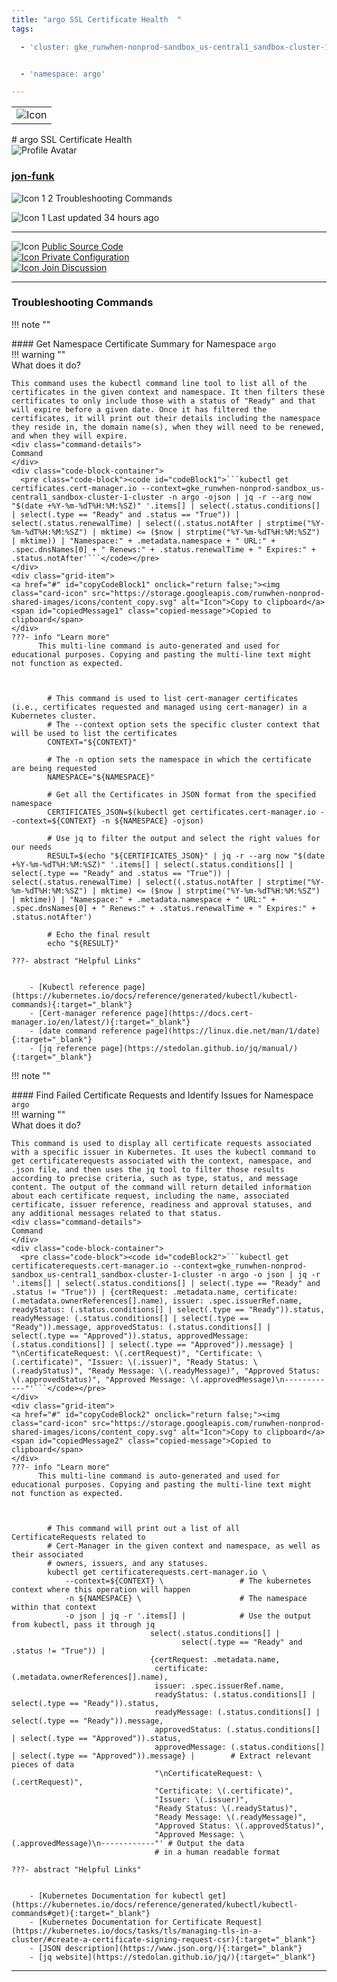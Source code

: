 ```yaml
---
title: "argo SSL Certificate Health  "
tags: 

  - 'cluster: gke_runwhen-nonprod-sandbox_us-central1_sandbox-cluster-1-cluster'


  - 'namespace: argo'

---
```


<table class="invisible-table">
  <tr>
    <td class="icon-cell">
      <img src="https://storage.googleapis.com/runwhen-nonprod-shared-images/icons/cert-manager.svg" alt="Icon" />
    </td>
  </tr>
</table>
# argo SSL Certificate Health    
<div class="author-block">
  <img src="/github_profile_cache/jon-funk_icon.png" alt="Profile Avatar" class="author-avatar">
  <div class="author-info">
    <a href="https://github.com/jon-funk" target="_blank">
    <h3 class="author-name">jon-funk</a></h3>
  <p class="author-bio">
      <img src="https://storage.googleapis.com/runwhen-nonprod-shared-images/icons/terminal.svg" alt="Icon 1" class="bio-icon">
    2 Troubleshooting Commands</p>
      <p class="author-bio">
     <img src="https://storage.googleapis.com/runwhen-nonprod-shared-images/icons/calendar_month.svg" alt="Icon 1" class="bio-icon">
    Last updated 34 hours ago </p>
  </div>
</div>
  

<p></p>
<hr class="custom-hr">
<div class="command-header-grid">
  <div class="grid-item">
    <img class="card-icon" src="https://storage.googleapis.com/runwhen-nonprod-shared-images/icons/public.svg" alt="Icon">
    <a href="https://github.com/runwhen-contrib/rw-cli-codecollection/tree/main/codebundles/k8s-certmanager-healthcheck/runbook.robot" target="_blank">Public Source Code</a>
  </div>

  <div class="grid-item">
    <a href="#" id="configLink" onclick="return false;">
      <img class="card-icon" src="https://storage.googleapis.com/runwhen-nonprod-shared-images/icons/lock.svg" alt="Icon">
      Private Configuration
    </a>
  </div>

  <div class="grid-item">
    <a href="https://github.com/orgs/runwhen-contrib/discussions?discussions_q=is%3Aopen+k8s-certmanager-healthcheck" target="_blank">
      <img class="card-icon" src="https://storage.googleapis.com/runwhen-nonprod-shared-images/icons/forum.svg" alt="Icon">
      Join Discussion
    </a>
  </div>
</div>
<hr class="custom-hr">

### Troubleshooting Commands



!!! note ""
    <div class="command-title">
    #### Get Namespace Certificate Summary for Namespace `argo`  
    </div>
    !!! warning ""
    <div class="command-details">
    What does it do?
    </div>
    

    This command uses the kubectl command line tool to list all of the certificates in the given context and namespace. It then filters these certificates to only include those with a status of "Ready" and that will expire before a given date. Once it has filtered the certificates, it will print out their details including the namespace they reside in, the domain name(s), when they will need to be renewed, and when they will expire.
    <div class="command-details">
    Command
    </div>
    <div class="code-block-container">
      <pre class="code-block"><code id="codeBlock1">```kubectl get certificates.cert-manager.io --context=gke_runwhen-nonprod-sandbox_us-central1_sandbox-cluster-1-cluster -n argo -ojson | jq -r --arg now "$(date +%Y-%m-%dT%H:%M:%SZ)" '.items[] | select(.status.conditions[] | select(.type == "Ready" and .status == "True")) | select(.status.renewalTime) | select((.status.notAfter | strptime("%Y-%m-%dT%H:%M:%SZ") | mktime) <= ($now | strptime("%Y-%m-%dT%H:%M:%SZ") | mktime)) | "Namespace:" + .metadata.namespace + " URL:" + .spec.dnsNames[0] + " Renews:" + .status.renewalTime + " Expires:" + .status.notAfter'```</code></pre>
    </div>
    <div class="grid-item">
    <a href="#" id="copyCodeBlock1" onclick="return false;"><img class="card-icon" src="https://storage.googleapis.com/runwhen-nonprod-shared-images/icons/content_copy.svg" alt="Icon">Copy to clipboard</a>
    <span id="copiedMessage1" class="copied-message">Copied to clipboard</span>
    </div>
    ???- info "Learn more"
          This multi-line command is auto-generated and used for educational purposes. Copying and pasting the multi-line text might not function as expected.
            
            

            # This command is used to list cert-manager certificates (i.e., certificates requested and managed using cert-manager) in a Kubernetes cluster.
            # The --context option sets the specific cluster context that will be used to list the certificates
            CONTEXT="${CONTEXT}"

            # The -n option sets the namespace in which the certificate are being requested
            NAMESPACE="${NAMESPACE}"

            # Get all the Certificates in JSON format from the specified namespace
            CERTIFICATES_JSON=$(kubectl get certificates.cert-manager.io --context=${CONTEXT} -n ${NAMESPACE} -ojson)

            # Use jq to filter the output and select the right values for our needs
            RESULT=$(echo "${CERTIFICATES_JSON}" | jq -r --arg now "$(date +%Y-%m-%dT%H:%M:%SZ)" '.items[] | select(.status.conditions[] | select(.type == "Ready" and .status == "True")) | select(.status.renewalTime) | select((.status.notAfter | strptime("%Y-%m-%dT%H:%M:%SZ") | mktime) <= ($now | strptime("%Y-%m-%dT%H:%M:%SZ") | mktime)) | "Namespace:" + .metadata.namespace + " URL:" + .spec.dnsNames[0] + " Renews:" + .status.renewalTime + " Expires:" + .status.notAfter')

            # Echo the final result
            echo "${RESULT}"

    ???- abstract "Helpful Links"

            
        - [Kubectl reference page](https://kubernetes.io/docs/reference/generated/kubectl/kubectl-commands){:target="_blank"}
        - [Cert-manager reference page](https://docs.cert-manager.io/en/latest/){:target="_blank"}
        - [date command reference page](https://linux.die.net/man/1/date){:target="_blank"}
        - [jq reference page](https://stedolan.github.io/jq/manual/){:target="_blank"}

<script>

document.getElementById('copyCodeBlock1').addEventListener('click', function() {
    copyCodeBlock1();
});

function copyCodeBlock1() {
  var codeBlock = document.getElementById('codeBlock1');
  var text = codeBlock.textContent;

  navigator.clipboard.writeText(text)
    .then(() => {
      console.log('Code block copied to clipboard:', text);
      showCopiedMessage();
    })
    .catch((error) => {
      console.error('Error copying code block to clipboard:', error);
    });
}

function showCopiedMessage() {
  var copiedMessage = document.getElementById('copiedMessage1');
  copiedMessage.classList.add('show');

  setTimeout(function() {
    copiedMessage.classList.remove('show');
  }, 2000);
}
</script>




!!! note ""
    <div class="command-title">
    #### Find Failed Certificate Requests and Identify Issues for Namespace `argo`  
    </div>
    !!! warning ""
    <div class="command-details">
    What does it do?
    </div>
    

    This command is used to display all certificate requests associated with a specific issuer in Kubernetes. It uses the kubectl command to get certificaterequests associated with the context, namespace, and .json file, and then uses the jq tool to filter those results according to precise criteria, such as type, status, and message content. The output of the command will return detailed information about each certificate request, including the name, associated certificate, issuer reference, readiness and approval statuses, and any additional messages related to that status.
    <div class="command-details">
    Command
    </div>
    <div class="code-block-container">
      <pre class="code-block"><code id="codeBlock2">```kubectl get certificaterequests.cert-manager.io --context=gke_runwhen-nonprod-sandbox_us-central1_sandbox-cluster-1-cluster -n argo -o json | jq -r '.items[] | select(.status.conditions[] | select(.type == "Ready" and .status != "True")) | {certRequest: .metadata.name, certificate: (.metadata.ownerReferences[].name), issuer: .spec.issuerRef.name, readyStatus: (.status.conditions[] | select(.type == "Ready")).status, readyMessage: (.status.conditions[] | select(.type == "Ready")).message, approvedStatus: (.status.conditions[] | select(.type == "Approved")).status, approvedMessage: (.status.conditions[] | select(.type == "Approved")).message} | "\nCertificateRequest: \(.certRequest)", "Certificate: \(.certificate)", "Issuer: \(.issuer)", "Ready Status: \(.readyStatus)", "Ready Message: \(.readyMessage)", "Approved Status: \(.approvedStatus)", "Approved Message: \(.approvedMessage)\n------------"'```</code></pre>
    </div>
    <div class="grid-item">
    <a href="#" id="copyCodeBlock2" onclick="return false;"><img class="card-icon" src="https://storage.googleapis.com/runwhen-nonprod-shared-images/icons/content_copy.svg" alt="Icon">Copy to clipboard</a>
    <span id="copiedMessage2" class="copied-message">Copied to clipboard</span>
    </div>
    ???- info "Learn more"
          This multi-line command is auto-generated and used for educational purposes. Copying and pasting the multi-line text might not function as expected.
            
            

            # This command will print out a list of all CertificateRequests related to
            # Cert-Manager in the given context and namespace, as well as their associated
            # owners, issuers, and any statuses. 
            kubectl get certificaterequests.cert-manager.io \
                --context=${CONTEXT} \                 # The kubernetes context where this operation will happen
                -n ${NAMESPACE} \                      # The namespace within that context 
                -o json | jq -r '.items[] |            # Use the output from kubectl, pass it through jq 
                                   select(.status.conditions[] | 
                                          select(.type == "Ready" and .status != "True")) | 
                                   {certRequest: .metadata.name, 
                                    certificate: (.metadata.ownerReferences[].name), 
                                    issuer: .spec.issuerRef.name, 
                                    readyStatus: (.status.conditions[] | select(.type == "Ready")).status, 
                                    readyMessage: (.status.conditions[] | select(.type == "Ready")).message, 
                                    approvedStatus: (.status.conditions[] | select(.type == "Approved")).status, 
                                    approvedMessage: (.status.conditions[] | select(.type == "Approved")).message} |        # Extract relevant pieces of data
                                    "\nCertificateRequest: \(.certRequest)", 
                                    "Certificate: \(.certificate)", 
                                    "Issuer: \(.issuer)", 
                                    "Ready Status: \(.readyStatus)", 
                                    "Ready Message: \(.readyMessage)", 
                                    "Approved Status: \(.approvedStatus)", 
                                    "Approved Message: \(.approvedMessage)\n------------"' # Output the data 
                                    # in a human readable format

    ???- abstract "Helpful Links"

            
        - [Kubernetes Documentation for kubectl get](https://kubernetes.io/docs/reference/generated/kubectl/kubectl-commands#get){:target="_blank"}
        - [Kubernetes Documentation for Certificate Request](https://kubernetes.io/docs/tasks/tls/managing-tls-in-a-cluster/#create-a-certificate-signing-request-csr){:target="_blank"}
        - [JSON description](https://www.json.org/){:target="_blank"}
        - [jq website](https://stedolan.github.io/jq/){:target="_blank"}

<script>

document.getElementById('copyCodeBlock2').addEventListener('click', function() {
    copyCodeBlock2();
});

function copyCodeBlock2() {
  var codeBlock = document.getElementById('codeBlock2');
  var text = codeBlock.textContent;

  navigator.clipboard.writeText(text)
    .then(() => {
      console.log('Code block copied to clipboard:', text);
      showCopiedMessage();
    })
    .catch((error) => {
      console.error('Error copying code block to clipboard:', error);
    });
}

function showCopiedMessage() {
  var copiedMessage = document.getElementById('copiedMessage2');
  copiedMessage.classList.add('show');

  setTimeout(function() {
    copiedMessage.classList.remove('show');
  }, 2000);
}
</script>




<script>
document.getElementById('configLink').addEventListener('click', function() {
    showConfig('/workspaces/ws/slxs/argo-grnwhnnprsndb-cert-health2/runbook.yaml');
});

function showConfig(runbook) {
    const popupContainer = document.createElement("div"); // Container for the popup
    const popup = document.createElement("div");
    popup.classList.add("popup");

    const loadingMessage = document.createElement("h1");
    loadingMessage.innerText = "Please wait...";

    popup.appendChild(loadingMessage);
    popupContainer.appendChild(popup); // Append the popup to the container
    document.body.appendChild(popupContainer); // Append the container to the document body

    fetch('/get-runbook-config', {
        method: 'POST',
        headers: {
            'Content-Type': 'application/json'
        },
        body: JSON.stringify({
            runbook: runbook,
        }) 
        })
        .then(response => {
            if (!response.ok) {
                throw new Error('Network response was not ok');
            }
            return response.text();
        })
        .then(data => {
            popup.removeChild(loadingMessage);

            const closeButton = document.createElement("span");
            closeButton.classList.add("close");
            closeButton.innerHTML = "&times;";
            closeButton.style.fontSize = "24px"; // Increase the font size for better visibility
            closeButton.style.position = "absolute";
            closeButton.style.top = "10px";
            closeButton.style.right = "10px";

            const title = document.createElement("p");
            title.innerText = "Private configuration for: " + 'argo SSL Certificate Health  ';
            const configPath = document.createElement("p");
            configPath.innerText = "Local filesystem path: /shared/output/" + runbook;

            const image = document.createElement("img");
            image.src = "https://storage.googleapis.com/runwhen-nonprod-shared-images/icons/lock.svg";
            image.alt = "Icon";

            const codeBlock = document.createElement("pre");
            codeBlock.classList.add("code-block");
            codeBlock.innerText = data;

            popup.appendChild(closeButton);
            popup.appendChild(image); // Append the image to the popup
            popup.appendChild(title);
            popup.appendChild(configPath);
            popup.appendChild(codeBlock);
        })
        .catch(error => {
            console.error('Error:', error);
            alert(error);
        });

    // Event delegation for close button click
    popupContainer.addEventListener("click", (event) => {
        const target = event.target;
        if (target.classList.contains("close")) {
            event.stopPropagation(); // Stop event propagation
            document.body.removeChild(popupContainer); // Remove the container instead of the popup
        }
    });
}

</script>
<style>
  .multiline {
    white-space: pre-wrap;
    word-wrap: break-word;
  }
.popup .code-block {
    background-color: #333;
    color: #f8f8f8;
    padding: 10px;
    font-family: Consolas, Monaco, 'Andale Mono', monospace;
    font-size: 14px;
    line-height: 1.4;
    overflow: auto;
}


</style>



---
